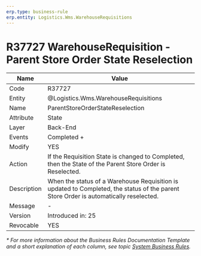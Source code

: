 ```yaml
---
erp.type: business-rule
erp.entity: Logistics.Wms.WarehouseRequisitions
---
```


# R37727 WarehouseRequisition - Parent Store Order State Reselection

| Name | Value |
| ---- | ----- |
| Code | R37727 |
| Entity |@Logistics.Wms.WarehouseRequisitions |
| Name | ParentStoreOrderStateReselection |
| Attribute | State |
| Layer | Back-End |
| Events | Completed + |
| Modify | YES |
| Action | If the Requisition State is changed to Completed, then the State of the Parent Store Order is Reselected. |
| Description | When the status of a Warehouse Requisition is updated to Completed, the status of the parent Store Order is automatically reselected. |
| Message | -  |
| Version | Introduced in: 25 |
| Revocable | YES |


*\* For more information about the Business Rules Documentation Template and a short explanation of each column, see
topic [System Business Rules](../templates/template-description-system-business-rules.md).*
